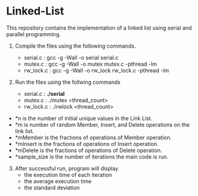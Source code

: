 # Linked-List
This repository contains the implementation of a linked list using serial and parallel programming.

1. Compile the files using the following commands.

 	- serial.c 	: 	gcc -g -Wall -o serial serial.c
 	- mutex.c 	: 	gcc -g -Wall -o mutex mutex.c -pthread -lm
	- rw_lock.c 	: 	gcc -g -Wall -o rw_lock rw_lock.c -pthread -lm

2. Run the files using the follwing commands

	- serial.c 	:	**./serial <n> <m> <mMember> <mInsert> <mDelete> <sample size>**
	- mutex.c 	:	./mutex  <thread_count> <n> <m>  <mMember> <mInsert> <mDelete> <sample size>
	- rw_lock.c 	:	./rwlock <thread_count> <n> <m> <mMember> <mInsert> <mDelete> <sample size>

- *n is the number of initial unique values in the Link List.
- *m is number of random Member, Insert, and Delete operations on the link list.
- *mMember is the fractions of operations of Member operation.
- *mInsert is the fractions of operations of Insert operation.
- *mDelete is the fractions of operations of Delete operation.
- *sample_size is the number of iterations the main code is run.

3. After successful run, program will display 
	- the execution time of each iteration 
	- the average execution time 
	- the standard deviation 
